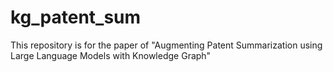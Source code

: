 # kg_patent_sum
This repository is for the paper of "Augmenting Patent Summarization using Large Language Models with Knowledge Graph"
